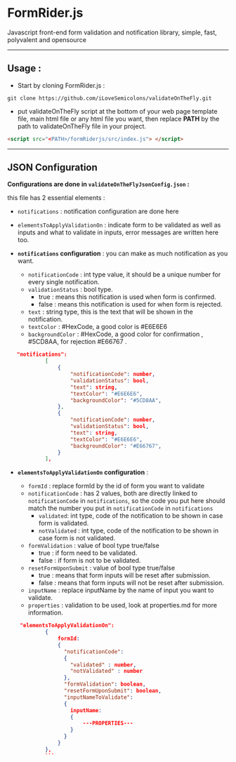 

# FormRider.js
Javascript front-end form validation and notification library, simple, fast, polyvalent and opensource 

----------
Usage :
-------
- Start by cloning FormRider.js :  
```GIT
git clone https://github.com/iLoveSemicolons/validateOnTheFly.git
```

- put validateOnTheFly script at the bottom of your web page template
   file, main html file or any html file you want, then replace **PATH**
   by the path to validateOnTheFly file in your project.
  
```HTML
<script src="<PATH>/formRiderjs/src/index.js"> </script> 
```

----------

JSON Configuration
------------------

**Configurations are done in  `validateOnTheFlyJsonConfig.json` :**

this file has 2 essential elements : 
 - `notifications` : notification configuration are done here
 - `elementsToApplyValidationOn` : indicate form to be validated as well as inputs and      what to validate in inputs, error messages are written here too.


 - **`notifications` configuration** : 
  you can make as much notification as you want.
   
	 - `notificationCode` : int type value,  it should be a unique number for every single notification.
	 - `validationStatus` : bool type.
		 - true : means this notification is used when form is confirmed.
		 - false : means this notification is used for when form is rejected.
	 - `text` :  string type, this is the text that will be shown
   in the notification.
	 - `textColor` : #HexCode, a good color is #E6E6E6 
	 - `backgroundColor` : #HexCode, a good color for confirmation , #5CD8AA, for rejection #E66767 .
	 
	
```JSON
   "notifications":
            [
                {
                    "notificationCode": number,
                    "validationStatus": bool,
                    "text": string,
                    "textColor": "#E6E6E6",
                    "backgroundColor": "#5CD8AA",
                },
                {
                    "notificationCode": number,
                    "validationStatus": bool,
                    "text": string,
                    "textColor": "#E6E6E6",
                    "backgroundColor": "#E66767",
                }
            ],
```


- **`elementsToApplyValidationOn` configuration** :

	- `formId` : replace formId by the id of form you want to validate
	- `notificationCode` : has 2 values, both are directly linked to `notificationCode` in `notifications`,  so the code you put here should match the number you put in `notificationCode` in `notifications`
		- `validated`: int type, code of the notification to be shown in case form is validated.
		- `notValidated` :  int type, code of the notification to be shown in case form is not validated.
	- `formValidation` : value of bool type true/false
		- true : if form need to be validated.
		- false : if form is not to be validated.
	- `resetFormUponSubmit` : value of bool type true/false
		- true : means that form inputs will be reset after submission.
		- false : means that form inputs will not be reset after submission.
	- `inputName` : replace inputName by the name of input you want to validate.
	- `properties` : validation to be used, look at properties.md for more information.

```JSON
    "elementsToApplyValidationOn":
            {
                formId:
                {
                  "notificationCode":
                  {
                    "validated" : number,
                    "notValidated" : number
                  },
                  "formValidation": boolean,
                  "resetFormUponSubmit": boolean,
                  "inputNameToValidate":
                  {
                    inputName:
                    {
	                    ---PROPERTIES---
                    }
                  }
                }
            },
            ```

